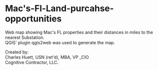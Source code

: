 # Mac's-Fl-Land-purcahse-opportunities
Web map showing Mac's FL properties and their distances in miles to the nearest Substation. 
<br />QGIS' plugin qgis2web was used to generate the map.

Created by: 
<br />Charles Huett, USN (ret'd), MBA, VP
_CIO <br />Cognitive Contractor, LLC.
